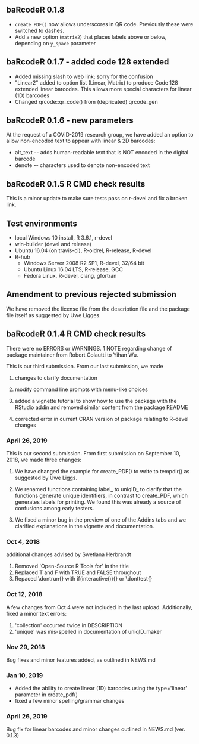 ## baRcodeR 0.1.8 

* `create_PDF()` now allows underscores in QR code. Previously these were switched to dashes.
* Add a new option (`matrix2`) that places labels above or below, depending on `y_space` parameter

## baRcodeR 0.1.7 - added code 128 extended

* Added missing slash to web link; sorry for the confusion
* "Linear2" added to option list (Linear, Matrix) to produce Code 128 extended linear barcodes. This allows more special characters for linear (1D) barcodes
* Changed qrcode::qr_code() from (depricated) qrcode_gen

## baRcodeR 0.1.6 - new parameters

At the request of a COVID-2019 research group, we have added an option to allow non-encoded text to appear with linear & 2D barcodes:

* alt_text -- adds human-readable text that is NOT encoded in the digital barcode
* denote -- characters used to denote non-encoded text

## baRcodeR 0.1.5 R CMD check results

This is a minor update to make sure tests pass on r-devel and fix a broken link. 


## Test environments

* local Windows 10 install, R 3.6.1, r-devel
* win-builder (devel and release)
* Ubuntu 16.04 (on travis-ci), R-oldrel, R-release, R-devel
* R-hub 
  * Windows Server 2008 R2 SP1, R-devel, 32/64 bit
  * Ubuntu Linux 16.04 LTS, R-release, GCC
  * Fedora Linux, R-devel, clang, gfortran


## Amendment to previous rejected submission

We have removed the license file from the description file and the package file itself as suggested by Uwe Ligges.


  
## baRcodeR 0.1.4 R CMD check results

There were no ERRORS or WARNINGS. 1 NOTE regarding change of package maintainer from Robert Colautti to Yihan Wu. 

This is our third submission. From our last submission, we made

1. changes to clarify documentation 

2. modify command line prompts with menu-like choices

3. added a vignette tutorial to show how to use the package with the RStudio addin and removed similar content from the package README

4. corrected error in current CRAN version of package relating to R-devel changes

### April 26, 2019

This is our second submission. From first submission on September 10, 2018, we made three changes:

1. We have changed the example for create_PDF() to write to tempdir() as suggested by Uwe Liggs.

2. We renamed functions containing label_ to uniqID_ to clarify that the functions generate unique identifiers, in contrast to create_PDF, which generates labels for printing. We found this was already a source of confusions among early testers.

3. We fixed a minor bug in the preview of one of the Addins tabs and we clarified explanations in the vignette and documentation.

### Oct 4, 2018 

additional changes advised by Swetlana Herbrandt

1. Removed 'Open-Source R Tools for' in the title
2. Replaced T and F with TRUE and FALSE throughout
3. Repaced \dontrun{} with if(interactive()){} or \donttest{}

### Oct 12, 2018

A few changes from Oct 4 were not included in the last upload.
Additionally, fixed a minor text errors:
1. 'collection' occurred twice in DESCRIPTION
2. 'unique' was mis-spelled in documentation of uniqID_maker

### Nov 29, 2018

Bug fixes and minor features added, as outlined in NEWS.md

### Jan 10, 2019

- Added the ability to create linear (1D) barcodes using the type='linear' parameter in create_pdf()
- fixed a few minor spelling/grammar changes

### April 26, 2019

Bug fix for linear barcodes and minor changes outlined in NEWS.md (ver. 0.1.3)

